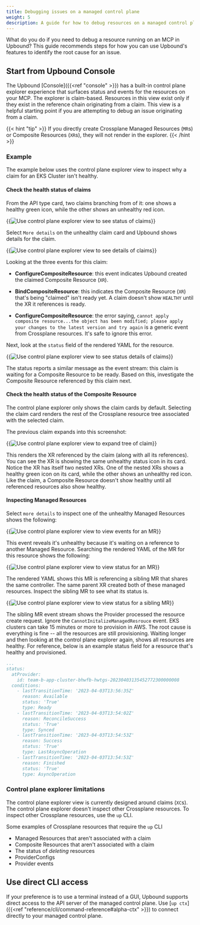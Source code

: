 ```yaml
---
title: Debugging issues on a managed control plane
weight: 5
description: A guide for how to debug resources on a managed control plane running in Upbound.
---
```


What do you do if you need to debug a resource running on an MCP in Upbound? This guide recommends steps for how you can use Upbound's features to identify the root cause for an issue.

## Start from Upbound Console
<!-- vale write-good.Weasel = NO -->
<!-- ignore "only" -->
The Upbound [Console]({{<ref "console" >}}) has a built-in control plane explorer experience that surfaces status and events for the resources on your MCP. The explorer is claim-based. Resources in this view exist only if they exist in the reference chain originating from a claim. This view is a helpful starting point if you are attempting to debug an issue originating from a claim.
<!-- vale write-good.Weasel = YES -->

{{< hint "tip" >}}
If you directly create Crossplane Managed Resources (`MR`s) or Composite Resources (`XR`s), they will not render in the explorer.
{{< /hint >}}

### Example

The example below uses the control plane explorer view to inspect why a claim for an EKS Cluster isn't healthy.

#### Check the health status of claims

From the API type card, two claims branching from of it: one shows a healthy green icon, while the other shows an unhealthy red icon.

{{<img src="all-spaces/spaces/images/kb-debug/debug-overview.png" alt="Use control plane explorer view to see status of claims"  lightbox="true">}}

Select `More details` on the unhealthy claim card and Upbound shows details for the claim.

{{<img src="all-spaces/spaces/images/kb-debug/debug-claim-more-details.png" alt="Use control plane explorer view to see details of claims" unBlur="true" lightbox="true">}}

Looking at the three events for this claim:

- **ConfigureCompositeResource**: this event indicates Upbound created the claimed Composite Resource (`XR`).

- **BindCompositeResource**: this indicates the Composite Resource (`XR`) that's being "claimed" isn't ready yet. A claim doesn't show `HEALTHY` until the XR it references is ready.

- **ConfigureCompositeResource**: the error saying, `cannot apply composite resource...the object has been modified; please apply your changes to the latest version and try again` is a generic event from Crossplane resources. It's safe to ignore this error.

Next, look at the `status` field of the rendered YAML for the resource.

{{<img src="all-spaces/spaces/images/kb-debug/debug-claim-status.png" alt="Use control plane explorer view to see status details of claims" unBlur="true" lightbox="true">}}

The status reports a similar message as the event stream: this claim is waiting for a Composite Resource to be ready. Based on this, investigate the Composite Resource referenced by this claim next.

#### Check the health status of the Composite Resource
<!-- vale write-good.Weasel = NO -->
<!-- ignore "only" -->
The control plane explorer only shows the claim cards by default. Selecting the claim card renders the rest of the Crossplane resource tree associated with the selected claim.
<!-- vale write-good.Weasel = YES -->

The previous claim expands into this screenshot:

{{<img src="all-spaces/spaces/images/kb-debug/debug-claim-expansion.png" alt="Use control plane explorer view to expand tree of claim" lightbox="true">}}

This renders the XR referenced by the claim (along with all its references). You can see the XR is showing the same unhealthy status icon in its card. Notice the XR has itself two nested XRs. One of the nested XRs shows a healthy green icon on its card, while the other shows an unhealthy red icon. Like the claim, a Composite Resource doesn't show healthy until all referenced resources also show healthy.

#### Inspecting Managed Resources

Select `more details` to inspect one of the unhealthy Managed Resources shows the following:

{{<img src="all-spaces/spaces/images/kb-debug/debug-mr-event.png" alt="Use control plane explorer view to view events for an MR" unBlur="true" lightbox="true">}}

This event reveals it's unhealthy because it's waiting on a reference to another Managed Resource. Searching the rendered YAML of the MR for this resource shows the following:

{{<img src="all-spaces/spaces/images/kb-debug/debug-mr-status.png" alt="Use control plane explorer view to view status for an MR" unBlur="true" lightbox="true">}}

The rendered YAML shows this MR is referencing a sibling MR that shares the same controller. The same parent XR created both of these managed resources. Inspect the sibling MR to see what its status is.

{{<img src="all-spaces/spaces/images/kb-debug/debug-mr-dependency-status.png" alt="Use control plane explorer view to view status for a sibling MR" unBlur="true" lightbox="true">}}

The sibling MR event stream shows the Provider processed the resource create request. Ignore the `CannotInitalizeManagedResrouce` event. EKS clusters can take 15 minutes or more to provision in AWS. The root cause is everything is fine -- all the resources are still provisioning. Waiting longer and then looking at the control plane explorer again, shows all resources are healthy. For reference, below is an example status field for a resource that's healthy and provisioned.

```yaml
...
status:
  atProvider:
    id: team-b-app-cluster-bhwfb-hwtgs-20230403135452772300000008
  conditions:
    - lastTransitionTime: '2023-04-03T13:56:35Z'
      reason: Available
      status: 'True'
      type: Ready
    - lastTransitionTime: '2023-04-03T13:54:02Z'
      reason: ReconcileSuccess
      status: 'True'
      type: Synced
    - lastTransitionTime: '2023-04-03T13:54:53Z'
      reason: Success
      status: 'True'
      type: LastAsyncOperation
    - lastTransitionTime: '2023-04-03T13:54:53Z'
      reason: Finished
      status: 'True'
      type: AsyncOperation
```

### Control plane explorer limitations

The control plane explorer view is currently designed around claims (`XC`s). The control plane explorer doesn't inspect other Crossplane resources. To inspect other Crossplane resources, use the `up` CLI.

Some examples of Crossplane resources that require the `up` CLI

- Managed Resources that aren't associated with a claim
- Composite Resources that aren't associated with a claim
- The status of _deleting_ resources
- ProviderConfigs
- Provider events

## Use direct CLI access

If your preference is to use a terminal instead of a GUI, Upbound supports direct access to the API server of the managed control plane. Use  [`up ctx`]({{<ref "reference/cli/command-reference#alpha-ctx" >}}) to connect directly to your managed control plane.
